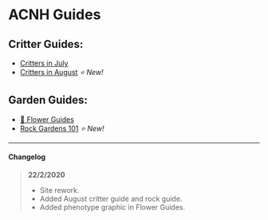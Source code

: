 # ACNH Guides
## Critter Guides:
* [Critters in July](https://cestislife.github.io/critters_july)
* [Critters in August](https://cestislife.github.io/critters_august) *⭐ New!* 

## Garden Guides:
* [🌹 Flower Guides](https://cestislife.github.io/flower_guides)
* [Rock Gardens 101](https://cestislife.github.io/rock_guide)  *⭐ New!* 

* * *
#### Changelog
> **22/2/2020**  
> * Site rework.
> * Added August critter guide and rock guide.
> * Added phenotype graphic in Flower Guides.

